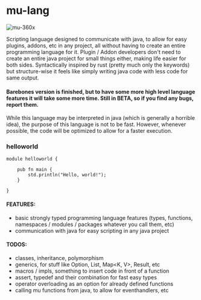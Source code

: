 # mu-lang
![mu-360x](https://user-images.githubusercontent.com/78901876/189482171-7b1edb93-02b4-47b0-a711-37238a9ff871.png)

Scripting language designed to communicate with java, to allow for easy plugins, addons, etc in any project, all without having to create an entire programming language for it. Plugin / Addon developers don't need to create an entire java project for small things either, making life easier for both sides. Syntactically inspired by rust (pretty much only the keywords) but structure-wise it feels like simply writing java code with less code for same output.

#### Barebones version is finished, but to have some more high level language features it will take some more time. Still in BETA, so if you find any bugs, report them.

While this language may be interpreted in java (which is generally a horrible idea), the purpose of this language is not to be fast. However, whenever possible, the code will be optimized to allow for a faster execution.

### helloworld
```
module helloworld {
    
    pub fn main {
        std.println("Hello, world!");
    }

}

```

#### FEATURES:

- basic strongly typed programming language features (types, functions, namespaces / modules / packages whatever you call them, etc)
- communication with java for easy scripting in any java project

#### TODOS:
- classes, inheritance, polymorphism
- generics, for stuff like Option<T>, List<T>, Map<K, V>, Result<T>, etc
- macros / impls, something to insert code in front of a function
- assert, typedef and their combination for fast easy types
- operator overloading as an option for already defined functions
- calling mu functions from java, to allow for eventhandlers, etc
